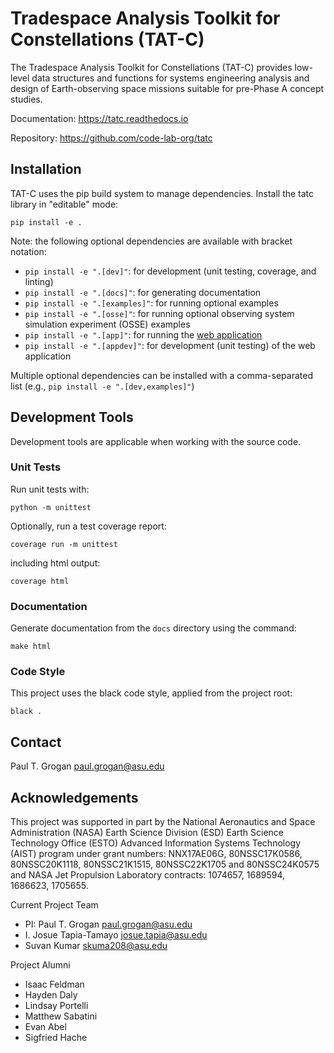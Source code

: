 # Tradespace Analysis Toolkit for Constellations (TAT-C)

The Tradespace Analysis Toolkit for Constellations (TAT-C) provides low-level
data structures and functions for systems engineering analysis and design of
Earth-observing space missions suitable for pre-Phase A concept studies.

Documentation: https://tatc.readthedocs.io

Repository: https://github.com/code-lab-org/tatc

## Installation

TAT-C uses the pip build system to manage dependencies. Install the tatc library in "editable" mode:
```shell
pip install -e .
```

Note: the following optional dependencies are available with bracket notation: 
 * `pip install -e ".[dev]"`: for development (unit testing, coverage, and linting)
 * `pip install -e ".[docs]"`: for generating documentation
 * `pip install -e ".[examples]"`: for running optional examples
 * `pip install -e ".[osse]"`: for running optional observing system simulation experiment (OSSE) examples
 * `pip install -e ".[app]"`: for running the [web application](https://github.com/code-lab-org/tatc-app)
 * `pip install -e ".[appdev]"`: for development (unit testing) of the web application

Multiple optional dependencies can be installed with a comma-separated list (e.g., `pip install -e ".[dev,examples]"`)

## Development Tools

Development tools are applicable when working with the source code.

### Unit Tests

Run unit tests with:
```shell
python -m unittest
```

Optionally, run a test coverage report:
```shell
coverage run -m unittest
```
including html output:
```shell
coverage html
```

### Documentation

Generate documentation from the `docs` directory using the command:
```shell
make html
```

### Code Style

This project uses the black code style, applied from the project root:
```shell
black .
```

## Contact

Paul T. Grogan <paul.grogan@asu.edu>

## Acknowledgements

This project was supported in part by the National Aeronautics and Space
Administration (NASA) Earth Science Division (ESD) Earth Science Technology
Office (ESTO) Advanced Information Systems Technology (AIST) program under
grant numbers: NNX17AE06G, 80NSSC17K0586, 80NSSC20K1118, 80NSSC21K1515, 
80NSSC22K1705 and 80NSSC24K0575 and NASA Jet Propulsion Laboratory 
contracts: 1074657, 1689594, 1686623, 1705655.

Current Project Team
 * PI: Paul T. Grogan <paul.grogan@asu.edu>
 * I. Josue Tapia-Tamayo <josue.tapia@asu.edu>
 * Suvan Kumar <skuma208@asu.edu>

Project Alumni
 * Isaac Feldman
 * Hayden Daly
 * Lindsay Portelli
 * Matthew Sabatini
 * Evan Abel
 * Sigfried Hache